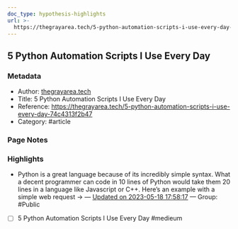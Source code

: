 ```yaml
---
doc_type: hypothesis-highlights
url: >-
  https://thegrayarea.tech/5-python-automation-scripts-i-use-every-day-74c4313f2b47
---
```


## 5 Python Automation Scripts I Use Every Day

### Metadata

- Author: [thegrayarea.tech]()
- Title: 5 Python Automation Scripts I Use Every Day
- Reference: <https://thegrayarea.tech/5-python-automation-scripts-i-use-every-day-74c4313f2b47>
- Category: #article

### Page Notes

### Highlights

- Python is a great language because of its incredibly simple syntax. What a decent programmer can code in 10 lines of Python would take them 20 lines in a language like Javascript or C++. Here’s an example with a simple web request → — [Updated on 2023-05-18 17:58:17](https://hyp.is/4ZJ4LPVhEe2W-e_mcuL7Uw/thegrayarea.tech/5-python-automation-scripts-i-use-every-day-74c4313f2b47) — Group: #Public
    
- [ ] 5 Python Automation Scripts I Use Every Day #medieum

